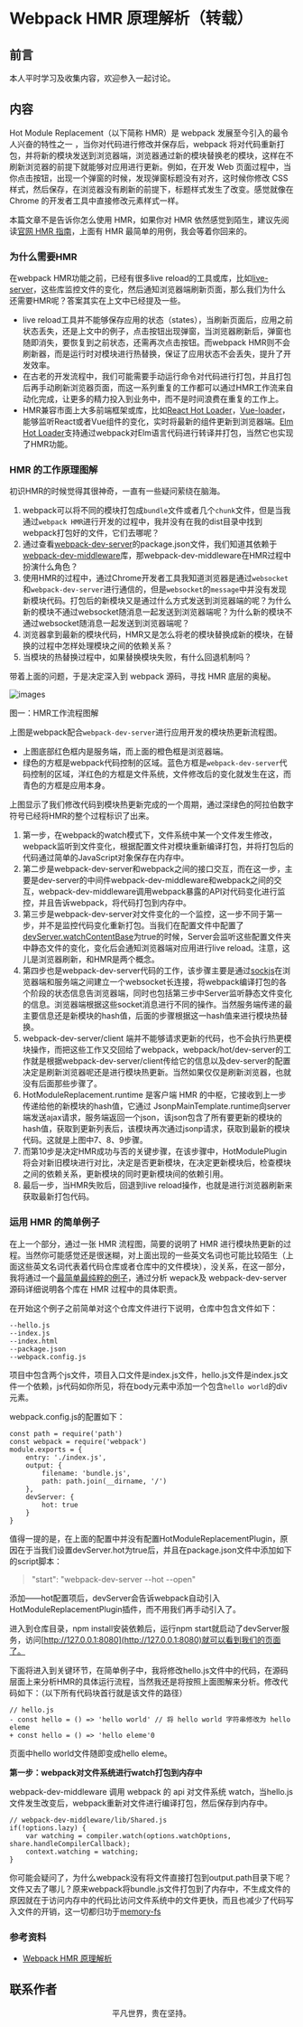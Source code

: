# Webpack HMR 原理解析（转载）

## 前言

本人平时学习及收集内容，欢迎参入一起讨论。

## 内容

Hot Module Replacement（以下简称 HMR）是 webpack 发展至今引入的最令人兴奋的特性之一 ，当你对代码进行修改并保存后，webpack 将对代码重新打包，并将新的模块发送到浏览器端，浏览器通过新的模块替换老的模块，这样在不刷新浏览器的前提下就能够对应用进行更新。例如，在开发 Web 页面过程中，当你点击按钮，出现一个弹窗的时候，发现弹窗标题没有对齐，这时候你修改 CSS 样式，然后保存，在浏览器没有刷新的前提下，标题样式发生了改变。感觉就像在 Chrome 的开发者工具中直接修改元素样式一样。

本篇文章不是告诉你怎么使用 HMR，如果你对 HMR 依然感觉到陌生，建议先阅读[官网 HMR 指南](https://doc.webpack-china.org/guides/hot-module-replacement/#-hmr)，上面有 HMR 最简单的用例，我会等着你回来的。

### 为什么需要HMR

在webpack HMR功能之前，已经有很多live reload的工具或库，比如[live-server](http://tapiov.net/live-server/)，这些库监控文件的变化，然后通知浏览器端刷新页面，那么我们为什么还需要HMR呢？答案其实在上文中已经提及一些。

- live reload工具并不能够保存应用的状态（states），当刷新页面后，应用之前状态丢失，还是上文中的例子，点击按钮出现弹窗，当浏览器刷新后，弹窗也随即消失，要恢复到之前状态，还需再次点击按钮。而webpack HMR则不会刷新器，而是运行时对模块进行热替换，保证了应用状态不会丢失，提升了开发效率。
- 在古老的开发流程中，我们可能需要手动运行命令对代码进行打包，并且打包后再手动刷新浏览器页面，而这一系列重复的工作都可以通过HMR工作流来自动化完成，让更多的精力投入到业务中，而不是时间浪费在重复的工作上。
- HMR兼容市面上大多前端框架或库，比如[React Hot Loader](https://github.com/gaearon/react-hot-loader)，[Vue-loader](https://github.com/vuejs/vue-loader)，能够监听React或者Vue组件的变化，实时将最新的组件更新到浏览器端。[Elm Hot Loader](https://github.com/fluxxu/elm-hot-loader)支持通过webpack对Elm语言代码进行转译并打包，当然它也实现了HMR功能。

### HMR 的工作原理图解

初识HMR的时候觉得其很神奇，一直有一些疑问萦绕在脑海。

1. webpack可以将不同的模块打包成`bundle`文件或者几个`chunk`文件，但是当我通过`webpack HMR`进行开发的过程中，我并没有在我的dist目录中找到webpack打包好的文件，它们去哪呢？
2. 通过查看[webpack-dev-server](https://link.zhihu.com/?target=https%3A//github.com/webpack/webpack-dev-server)的package.json文件，我们知道其依赖于[webpack-dev-middleware](https://github.com/webpack/webpack-dev-middleware)库，那webpack-dev-middleware在HMR过程中扮演什么角色？
3. 使用HMR的过程中，通过Chrome开发者工具我知道浏览器是通过`websocket`和`webpack-dev-server`进行通信的，但是`websocket`的`message`中并没有发现新模块代码。打包后的新模块又是通过什么方式发送到浏览器端的呢？为什么新的模块不通过websocket随消息一起发送到浏览器端呢？为什么新的模块不通过websocket随消息一起发送到浏览器端呢？
4. 浏览器拿到最新的模块代码，HMR又是怎么将老的模块替换成新的模块，在替换的过程中怎样处理模块之间的依赖关系？
5. 当模块的热替换过程中，如果替换模块失败，有什么回退机制吗？

带着上面的问题，于是决定深入到 webpack 源码，寻找 HMR 底层的奥秘。

![images](webpack19.jpg)

图一：HMR工作流程图解

上图是webpack配合`webpack-dev-server`进行应用开发的模块热更新流程图。

- 上图底部红色框内是服务端，而上面的橙色框是浏览器端。
- 绿色的方框是webpack代码控制的区域。蓝色方框是`webpack-dev-server`代码控制的区域，洋红色的方框是文件系统，文件修改后的变化就发生在这，而青色的方框是应用本身。

上图显示了我们修改代码到模块热更新完成的一个周期，通过深绿色的阿拉伯数字符号已经将HMR的整个过程标识了出来。

1. 第一步，在webpack的watch模式下，文件系统中某一个文件发生修改，webpack监听到文件变化，根据配置文件对模块重新编译打包，并将打包后的代码通过简单的JavaScript对象保存在内存中。
2. 第二步是webpack-dev-server和webpack之间的接口交互，而在这一步，主要是dev-server的中间件webpack-dev-middleware和webpack之间的交互，webpack-dev-middleware调用webpack暴露的API对代码变化进行监控，并且告诉webpack，将代码打包到内存中。
3. 第三步是webpack-dev-server对文件变化的一个监控，这一步不同于第一步，并不是监控代码变化重新打包。当我们在配置文件中配置了[devServer.watchContentBase](https://webpack.js.org/configuration/dev-server/#devserver-watchcontentbase)为true的时候，Server会监听这些配置文件夹中静态文件的变化，变化后会通知浏览器端对应用进行live reload。注意，这儿是浏览器刷新，和HMR是两个概念。
4. 第四步也是webpack-dev-server代码的工作，该步骤主要是通过[sockjs](https://github.com/sockjs/sockjs-client)在浏览器端和服务端之间建立一个websocket长连接，将webpack编译打包的各个阶段的状态信息告浏览器端，同时也包括第三步中Server监听静态文件变化的信息。浏览器端根据这些socket消息进行不同的操作。当然服务端传递的最主要信息还是新模块的hash值，后面的步骤根据这一hash值来进行模块热替换。
5. webpack-dev-server/client 端并不能够请求更新的代码，也不会执行热更模块操作，而把这些工作又交回给了webpack，webpack/hot/dev-server的工作就是根据webpack-dev-server/client传给它的信息以及dev-server的配置决定是刷新浏览器呢还是进行模块热更新。当然如果仅仅是刷新浏览器，也就没有后面那些步骤了。
6. HotModuleReplacement.runtime 是客户端 HMR 的中枢，它接收到上一步传递给他的新模块的hash值，它通过 JsonpMainTemplate.runtime向server端发送ajax请求，服务端返回一个json，该json包含了所有要更新的模块的hash值，获取到更新列表后，该模块再次通过jsonp请求，获取到最新的模块代码。这就是上图中7、8、9步骤。
7. 而第10步是决定HMR成功与否的关键步骤，在该步骤中，HotModulePlugin将会对新旧模块进行对比，决定是否更新模块，在决定更新模块后，检查模块之间的依赖关系，更新模块的同时更新模块间的依赖引用。
8. 最后一步，当HMR失败后，回退到live reload操作，也就是进行浏览器刷新来获取最新打包代码。

### 运用 HMR 的简单例子

在上一个部分，通过一张 HMR 流程图，简要的说明了 HMR 进行模块热更新的过程。当然你可能感觉还是很迷糊，对上面出现的一些英文名词也可能比较陌生（上面这些英文名词代表着代码仓库或者仓库中的文件模块），没关系，在这一部分，我将通过一个[最简单最纯粹的例子](https://github.com/Jocs/webpack-HMR-demo)，通过分析 wepack及 webpack-dev-server 源码详细说明各个库在 HMR 过程中的具体职责。

在开始这个例子之前简单对这个仓库文件进行下说明，仓库中包含文件如下：

```
--hello.js
--index.js
--index.html
--package.json
--webpack.config.js
```

项目中包含两个js文件，项目入口文件是index.js文件，hello.js文件是index.js文件一个依赖，js代码如你所见，将在body元素中添加一个包含`hello world`的div元素。

webpack.config.js的配置如下：

```
const path = require('path')
const webpack = require('webpack')
module.exports = {
    entry: './index.js',
    output: {
        filename: 'bundle.js',
        path: path.join(__dirname, '/')
    },
    devServer: {
        hot: true
    }
}
```

值得一提的是，在上面的配置中并没有配置HotModuleReplacementPlugin，原因在于当我们设置devServer.hot为true后，并且在package.json文件中添加如下的script脚本：

>"start": "webpack-dev-server --hot --open"

添加——hot配置项后，devServer会告诉webpack自动引入HotModuleReplacementPlugin插件，而不用我们再手动引入了。

进入到仓库目录，npm install安装依赖后，运行npm start就启动了devServer服务，访问[http://127.0.0.1:8080](http://127.0.0.1:8080)就可以看到我们的页面了。

下面将进入到关键环节，在简单例子中，我将修改hello.js文件中的代码，在源码层面上来分析HMR的具体运行流程，当然我还是将按照上面图解来分析。修改代码如下：（以下所有代码块首行就是该文件的路径）

```
// hello.js
- const hello = () => 'hello world' // 将 hello world 字符串修改为 hello eleme
+ const hello = () => 'hello eleme'0
```

页面中hello world文件随即变成hello eleme。

**第一步：webpack对文件系统进行watch打包到内存中**

webpack-dev-middleware 调用 webpack 的 api 对文件系统 watch，当hello.js文件发生改变后，webpack重新对文件进行编译打包，然后保存到内存中。

```
// webpack-dev-middleware/lib/Shared.js
if(!options.lazy) {
    var watching = compiler.watch(options.watchOptions, share.handleCompilerCallback);
    context.watching = watching;
}
```

你可能会疑问了，为什么webpack没有将文件直接打包到output.path目录下呢？文件又去了哪儿？原来webpack将bundle.js文件打包到了内存中，不生成文件的原因就在于访问内存中的代码比访问文件系统中的文件更快，而且也减少了代码写入文件的开销，这一切都归功于[memory-fs](https://github.com/webpack/memory-fs)

### 参考资料

- [Webpack HMR 原理解析](https://zhuanlan.zhihu.com/p/30669007)

## 联系作者

<div align="center">
    <p>
        平凡世界，贵在坚持。
    </p>
    <img :src="$withBase('/about/contact.png')" />
</div>
